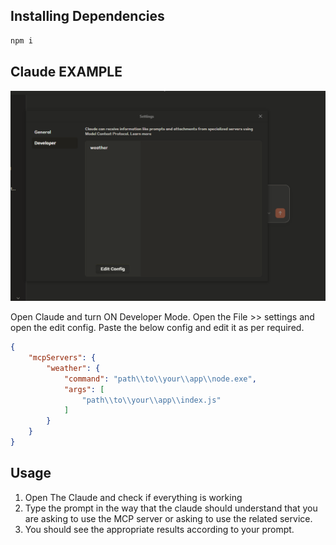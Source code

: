 ## Installing Dependencies
```bash
npm i
```

## Claude EXAMPLE

![Setting Page](image.png)

Open Claude and turn ON Developer Mode. Open the File >> settings and open the edit config. Paste the below config and edit it as per required.

```json 
{
    "mcpServers": {
        "weather": {
            "command": "path\\to\\your\\app\\node.exe",
            "args": [
                "path\\to\\your\\app\\index.js"
            ]
        }
    }
}
```

## Usage
1. Open The Claude and check if everything is working
2. Type the prompt in the way that the claude should understand that you are asking to use the MCP server or asking to use the related service.
3. You should see the appropriate results according to your prompt.